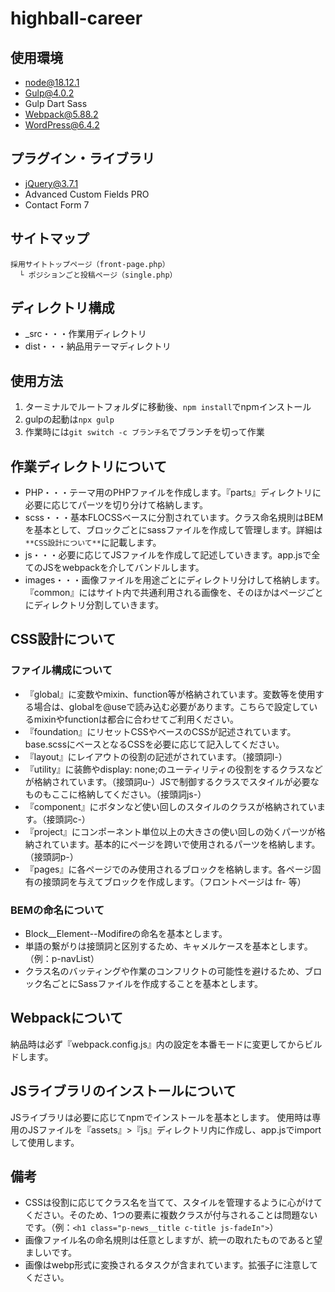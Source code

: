 # highball-career

## 使用環境
- node@18.12.1
- Gulp@4.0.2
- Gulp Dart Sass
- Webpack@5.88.2
- WordPress@6.4.2

## プラグイン・ライブラリ
- jQuery@3.7.1
- Advanced Custom Fields PRO
- Contact Form 7

## サイトマップ
```
採用サイトトップページ（front-page.php）
  └ ポジションごと投稿ページ（single.php）
```

## ディレクトリ構成
- _src・・・作業用ディレクトリ
- dist・・・納品用テーマディレクトリ

## 使用方法
1. ターミナルでルートフォルダに移動後、`npm install`でnpmインストール
2. gulpの起動は`npx gulp`
3. 作業時には`git switch -c ブランチ名`でブランチを切って作業

## 作業ディレクトリについて
-  PHP・・・テーマ用のPHPファイルを作成します。『parts』ディレクトリに必要に応じてパーツを切り分けて格納します。
- scss・・・基本FLOCSSベースに分割されています。クラス命名規則はBEMを基本として、ブロックごとにsassファイルを作成して管理します。詳細は`**CSS設計について**`に記載します。
- js・・・必要に応じてJSファイルを作成して記述していきます。app.jsで全てのJSをwebpackを介してバンドルします。
- images・・・画像ファイルを用途ごとにディレクトリ分けして格納します。『common』にはサイト内で共通利用される画像を、そのほかはページごとにディレクトリ分割していきます。

## CSS設計について
### ファイル構成について
- 『global』に変数やmixin、function等が格納されています。変数等を使用する場合は、globalを@useで読み込む必要があります。こちらで設定しているmixinやfunctionは都合に合わせてご利用ください。
- 『foundation』にリセットCSSやベースのCSSが記述されています。base.scssにベースとなるCSSを必要に応じて記入してください。
- 『layout』にレイアウトの役割の記述がされています。（接頭詞l-）
- 『utility』に装飾やdisplay: none;のユーティリティの役割をするクラスなどが格納されています。（接頭詞u-）JSで制御するクラスでスタイルが必要なものもここに格納してください。（接頭詞js-）
- 『component』にボタンなど使い回しのスタイルのクラスが格納されています。（接頭詞c-）
- 『project』にコンポーネント単位以上の大きさの使い回しの効くパーツが格納されています。基本的にページを跨いで使用されるパーツを格納します。（接頭詞p-）
- 『pages』に各ページでのみ使用されるブロックを格納します。各ページ固有の接頭詞を与えてブロックを作成します。（フロントページは fr- 等）

### BEMの命名について
- Block__Element--Modifireの命名を基本とします。
- 単語の繋がりは接頭詞と区別するため、キャメルケースを基本とします。（例：p-navList）
- クラス名のバッティングや作業のコンフリクトの可能性を避けるため、ブロック名ごとにSassファイルを作成することを基本とします。

## Webpackについて
納品時は必ず『webpack.config.js』内の設定を本番モードに変更してからビルドします。

## JSライブラリのインストールについて
JSライブラリは必要に応じてnpmでインストールを基本とします。
使用時は専用のJSファイルを『assets』>『js』ディレクトリ内に作成し、app.jsでimportして使用します。

## 備考
- CSSは役割に応じてクラス名を当てて、スタイルを管理するように心がけてください。そのため、1つの要素に複数クラスが付与されることは問題ないです。（例：`<h1 class="p-news__title c-title js-fadeIn">`）
- 画像ファイル名の命名規則は任意としますが、統一の取れたものであると望ましいです。
- 画像はwebp形式に変換されるタスクが含まれています。拡張子に注意してください。